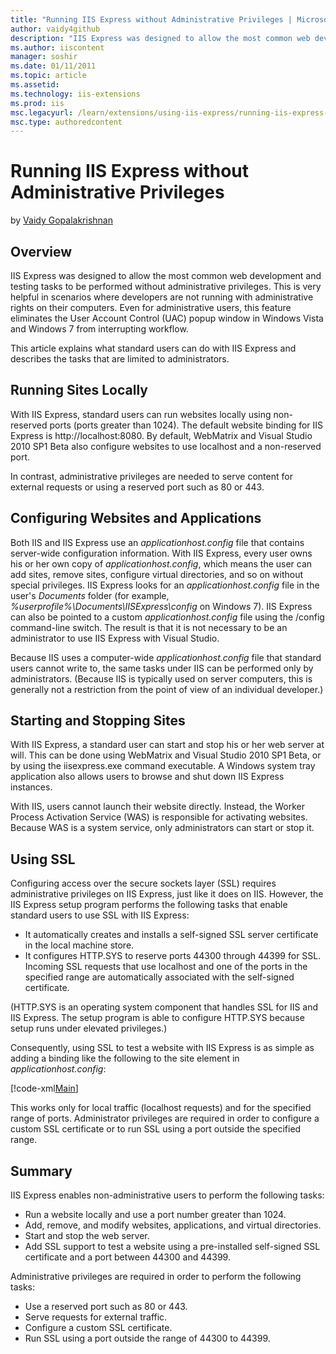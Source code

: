 ```yaml
---
title: "Running IIS Express without Administrative Privileges | Microsoft Docs"
author: vaidy4github
description: "IIS Express was designed to allow the most common web development and testing tasks to be performed without administrative privileges. This is very helpful i..."
ms.author: iiscontent
manager: soshir
ms.date: 01/11/2011
ms.topic: article
ms.assetid: 
ms.technology: iis-extensions
ms.prod: iis
msc.legacyurl: /learn/extensions/using-iis-express/running-iis-express-without-administrative-privileges
msc.type: authoredcontent
---
```

Running IIS Express without Administrative Privileges
====================
by [Vaidy Gopalakrishnan](https://github.com/vaidy4github)

## Overview

IIS Express was designed to allow the most common web development and testing tasks to be performed without administrative privileges. This is very helpful in scenarios where developers are not running with administrative rights on their computers. Even for administrative users, this feature eliminates the User Account Control (UAC) popup window in Windows Vista and Windows 7 from interrupting workflow.

This article explains what standard users can do with IIS Express and describes the tasks that are limited to administrators.

## Running Sites Locally

With IIS Express, standard users can run websites locally using non-reserved ports (ports greater than 1024). The default website binding for IIS Express is http://localhost:8080. By default, WebMatrix and Visual Studio 2010 SP1 Beta also configure websites to use localhost and a non-reserved port.

In contrast, administrative privileges are needed to serve content for external requests or using a reserved port such as 80 or 443.

## Configuring Websites and Applications

Both IIS and IIS Express use an *applicationhost.config* file that contains server-wide configuration information. With IIS Express, every user owns his or her own copy of *applicationhost.config*, which means the user can add sites, remove sites, configure virtual directories, and so on without special privileges. IIS Express looks for an *applicationhost.config* file in the user's *Documents* folder (for example, *%userprofile%\Documents\IISExpress\config* on Windows 7). IIS Express can also be pointed to a custom *applicationhost.config* file using the /config command-line switch. The result is that it is not necessary to be an administrator to use IIS Express with Visual Studio.

Because IIS uses a computer-wide *applicationhost.config* file that standard users cannot write to, the same tasks under IIS can be performed only by administrators. (Because IIS is typically used on server computers, this is generally not a restriction from the point of view of an individual developer.)

## Starting and Stopping Sites

With IIS Express, a standard user can start and stop his or her web server at will. This can be done using WebMatrix and Visual Studio 2010 SP1 Beta, or by using the iisexpress.exe command executable. A Windows system tray application also allows users to browse and shut down IIS Express instances.

With IIS, users cannot launch their website directly. Instead, the Worker Process Activation Service (WAS) is responsible for activating websites. Because WAS is a system service, only administrators can start or stop it.

## Using SSL

Configuring access over the secure sockets layer (SSL) requires administrative privileges on IIS Express, just like it does on IIS. However, the IIS Express setup program performs the following tasks that enable standard users to use SSL with IIS Express:

- It automatically creates and installs a self-signed SSL server certificate in the local machine store.
- It configures HTTP.SYS to reserve ports 44300 through 44399 for SSL. Incoming SSL requests that use localhost and one of the ports in the specified range are automatically associated with the self-signed certificate.

(HTTP.SYS is an operating system component that handles SSL for IIS and IIS Express. The setup program is able to configure HTTP.SYS because setup runs under elevated privileges.)

Consequently, using SSL to test a website with IIS Express is as simple as adding a binding like the following to the site element in *applicationhost.config*:

[!code-xml[Main](running-iis-express-without-administrative-privileges/samples/sample1.xml)]

This works only for local traffic (localhost requests) and for the specified range of ports. Administrator privileges are required in order to configure a custom SSL certificate or to run SSL using a port outside the specified range.

## Summary

IIS Express enables non-administrative users to perform the following tasks:

- Run a website locally and use a port number greater than 1024.
- Add, remove, and modify websites, applications, and virtual directories.
- Start and stop the web server.
- Add SSL support to test a website using a pre-installed self-signed SSL certificate and a port between 44300 and 44399.

Administrative privileges are required in order to perform the following tasks:

- Use a reserved port such as 80 or 443.
- Serve requests for external traffic.
- Configure a custom SSL certificate.
- Run SSL using a port outside the range of 44300 to 44399.